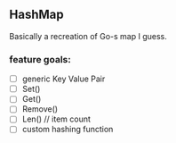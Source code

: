 ## HashMap

Basically a recreation of Go-s map I guess.

### feature goals:
- [ ] generic Key Value Pair
- [ ] Set()
- [ ] Get()
- [ ] Remove()
- [ ] Len() // item count
- [ ] custom hashing function
